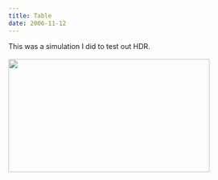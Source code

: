 ```yaml
---
title: Table
date: 2006-11-12
---
```

This was a simulation I did to test out HDR.<br /><br /><a onblur="try {parent.deselectBloggerImageGracefully();} catch(e) {}" href="http://3.bp.blogspot.com/_zdYMSK7YuAA/SarguPludAI/AAAAAAAAFGI/06qru56lsmM/s1600-h/table_scene_updated_no_lightsaber_missing_dof.jpg"><img style="float:left; margin:0 10px 10px 0;cursor:pointer; cursor:hand;width: 400px; height: 225px;" src="http://3.bp.blogspot.com/_zdYMSK7YuAA/SarguPludAI/AAAAAAAAFGI/06qru56lsmM/s400/table_scene_updated_no_lightsaber_missing_dof.jpg" border="0" alt="" id="BLOGGER_PHOTO_ID_5308302195872920578" /></a>
